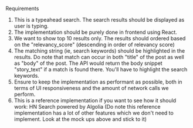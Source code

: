Requirements
1. This is a typeahead search. The search results should be displayed as user is typing.
2. The implementation should be purely done in frontend using React.
3. We want to show top 10 results only. The results should ordered based on the
"relevancy_score" (descending in order of relevancy score)
4. The matching string (ie, search keywords) should be highlighted in the results. Do note
that match can occur in both "title" of the post as well as "body" of the post. The API
would return the body snippet "story_text" if a match is found there. You'll have to
highlight the search keywords.
5. Ensure to keep the implementation as performant as possible, both in terms of UI
responsiveness and the amount of network calls we perform.
6. This is a reference implementation if you want to see how it should work: HN Search
powered by Algolia (Do note this reference implementation has a lot of other features
which we don't need to implement. Look at the mock ups above and stick to it)
